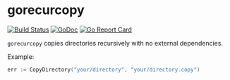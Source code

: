 # gorecurcopy

[![Build Status](https://travis-ci.org/YakDriver/gorecurcopy.svg?branch=master)](https://travis-ci.org/YakDriver/gorecurcopy)
[![GoDoc](https://godoc.org/github.com/YakDriver/gorecurcopy?status.svg)](https://godoc.org/github.com/YakDriver/gorecurcopy)
[![Go Report Card](https://goreportcard.com/badge/github.com/YakDriver/gorecurcopy)](https://goreportcard.com/report/github.com/YakDriver/gorecurcopy)

`gorecurcopy` copies directories recursively with no external dependencies.

Example:

```go
err := CopyDirectory("your/directory", "your/directory.copy")
```
